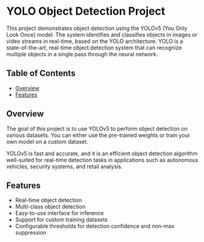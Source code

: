 # YOLO Object Detection Project

This project demonstrates object detection using the YOLOv5 (You Only Look Once) model. The system identifies and classifies objects in images or video streams in real-time, based on the YOLO architecture. YOLO is a state-of-the-art, real-time object detection system that can recognize multiple objects in a single pass through the neural network.

## Table of Contents
- [Overview](#overview)
- [Features](#features)

## Overview

The goal of this project is to use YOLOv5 to perform object detection on various datasets. You can either use the pre-trained weights or train your own model on a custom dataset.

YOLOv5 is fast and accurate, and it is an efficient object detection algorithm well-suited for real-time detection tasks in applications such as autonomous vehicles, security systems, and retail analysis.

## Features

- Real-time object detection
- Multi-class object detection
- Easy-to-use interface for inference
- Support for custom training datasets
- Configurable thresholds for detection confidence and non-max suppression
